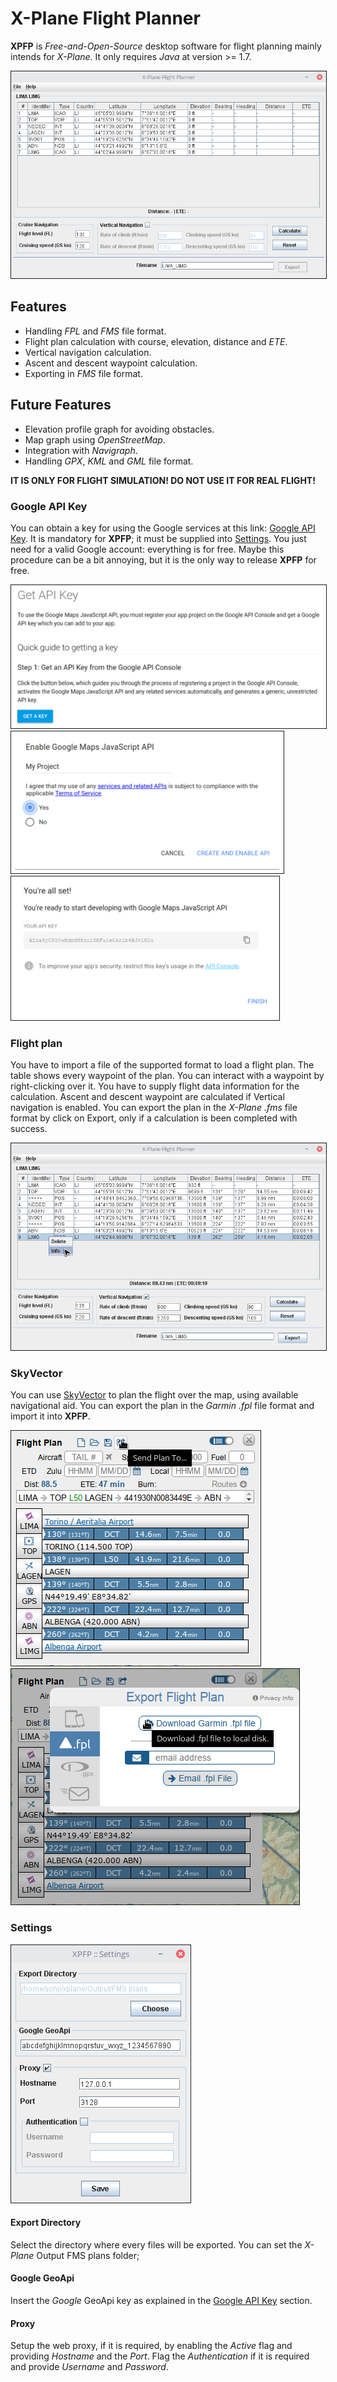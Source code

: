# X-Plane Flight Planner

**XPFP** is *Free-and-Open-Source* desktop software for flight planning mainly intends for *X-Plane*. It only requires *Java* at version >= 1.7.

<img border="1" src="doc/images/flightplan-1.png">

## Features

* Handling *FPL* and *FMS* file format.
* Flight plan calculation with course, elevation, distance and *ETE*.
* Vertical navigation calculation.
* Ascent and descent waypoint calculation.
* Exporting in *FMS* file format.

## Future Features

* Elevation profile graph for avoiding obstacles.
* Map graph using *OpenStreetMap*.
* Integration with *Navigraph*.
* Handling *GPX*, *KML* and *GML* file format.

**IT IS ONLY FOR FLIGHT SIMULATION! DO NOT USE IT FOR REAL FLIGHT!**

### <a name="google-api-key"></a>Google API Key

You can obtain a key for using the Google services at this link: [Google API Key](https://developers.google.com/maps/documentation/javascript/get-api-key). It is mandatory for **XPFP**; it must be supplied into [Settings](#settings). You just need for a valid Google account: everything is for free. Maybe this procedure can be a bit annoying, but it is the only way to release **XPFP** for free.

<img border="1" src="doc/images/google-1.png">
<img border="1" src="doc/images/google-2.png">
<img border="1" src="doc/images/google-3.png">

### Flight plan

You have to import a file of the supported format to load a flight plan. The table shows every waypoint of the plan. You can interact with a waypoint by right-clicking over it. You have to supply flight data information for the calculation. Ascent and descent waypoint are calculated if Vertical navigation is enabled. You can export the plan in the *X-Plane .fms* file format by click on Export, only if a calculation is been completed with success.

<img border="1" src="doc/images/flightplan-2.png">

### SkyVector

You can use [SkyVector](https://skyvector.com/) to plan the flight over the map, using available navigational aid. You can export the plan in the *Garmin .fpl* file format and import it into **XPFP**.

<img border="1" src="doc/images/skyvector-1.png">
<img border="1" src="doc/images/skyvector-2.png">

### <a name="settings"></a>Settings

<img border="1" src="doc/images/settings.png">

#### Export Directory

Select the directory where every files will be exported. You can set the *X-Plane* Output FMS plans folder;

#### Google GeoApi

Insert the *Google* GeoApi key as explained in the [Google API Key](#google-api-key) section.

#### Proxy

Setup the web proxy, if it is required, by enabling the *Active* flag and providing *Hostname* and the *Port*. Flag the *Authentication* if it is required and provide *Username* and *Password*.
